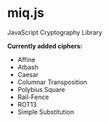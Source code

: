 # miq.js
JavaScript Cryptography Library

**Currently added ciphers:**

- Affine
- Atbash
- Caesar
- Columnar Transposition
- Polybius Square
- Rail-Fence
- ROT13
- Simple Substitution